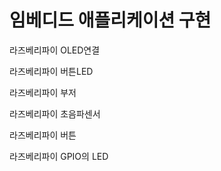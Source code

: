 # 임베디드 애플리케이션 구현

라즈베리파이 OLED연결

라즈베리파이 버튼LED

라즈베리파이 부저

라즈베리파이 초음파센서

라즈베리파이 버튼

라즈베리파이 GPIO의 LED

